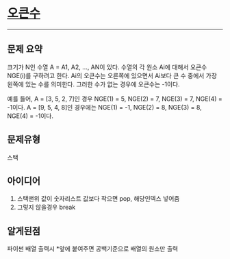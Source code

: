 # [오큰수](https://www.acmicpc.net/problem/17298)
---
## 문제 요약
크기가 N인 수열 A = A1, A2, ..., AN이 있다. 수열의 각 원소 Ai에 대해서 오큰수 NGE(i)를 구하려고 한다. Ai의 오큰수는 오른쪽에 있으면서 Ai보다 큰 수 중에서 가장 왼쪽에 있는 수를 의미한다. 그러한 수가 없는 경우에 오큰수는 -1이다.

예를 들어, A = [3, 5, 2, 7]인 경우 NGE(1) = 5, NGE(2) = 7, NGE(3) = 7, NGE(4) = -1이다. A = [9, 5, 4, 8]인 경우에는 NGE(1) = -1, NGE(2) = 8, NGE(3) = 8, NGE(4) = -1이다.
## 문제유형
스택

## 아이디어
1. 스택맨위 값이 숫자리스트 값보다 작으면 pop, 해당인덱스 넣어줌
2. 그렇지 않을경우 break


## 알게된점
파이썬 배열 출력시 *앞에 붙여주면 공백기준으로 배열의 원소만 출력